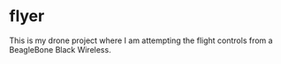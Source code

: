 # flyer
This is my drone project where I am attempting the flight controls from a BeagleBone Black Wireless.

